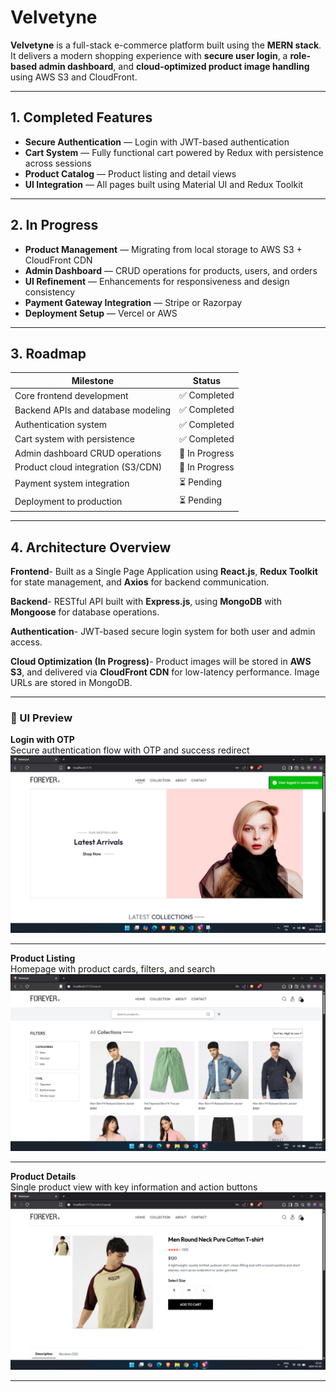 # **Velvetyne**

**Velvetyne** is a full-stack e-commerce platform built using the **MERN stack**. It delivers a modern shopping experience with **secure user login**, a **role-based admin dashboard**, and **cloud-optimized product image handling** using AWS S3 and CloudFront.

---

## **1. Completed Features**

* **Secure Authentication** — Login with JWT-based authentication
* **Cart System** — Fully functional cart powered by Redux with persistence across sessions
* **Product Catalog** — Product listing and detail views
* **UI Integration** — All pages built using Material UI and Redux Toolkit

---

## **2. In Progress**

* **Product Management** — Migrating from local storage to AWS S3 + CloudFront CDN
* **Admin Dashboard** — CRUD operations for products, users, and orders
* **UI Refinement** — Enhancements for responsiveness and design consistency
* **Payment Gateway Integration** — Stripe or Razorpay
* **Deployment Setup** — Vercel or AWS

---

## **3. Roadmap**

| **Milestone**                            | **Status**     |
| ---------------------------------------- | -------------- |
| Core frontend development                | ✅ Completed    |
| Backend APIs and database modeling       | ✅ Completed    |
| Authentication system                    | ✅ Completed    |
| Cart system with persistence             | ✅ Completed    |
| Admin dashboard CRUD operations          | 🔄 In Progress |
| Product cloud integration (S3/CDN)       | 🔄 In Progress |
| Payment system integration               | ⏳ Pending      |
| Deployment to production                 | ⏳ Pending      |

---

## **4. Architecture Overview**

**Frontend**-
Built as a Single Page Application using **React.js**, **Redux Toolkit** for state management, and **Axios** for backend communication.

**Backend**-
RESTful API built with **Express.js**, using **MongoDB** with **Mongoose** for database operations.

**Authentication**-
JWT-based secure login system for both user and admin access.

**Cloud Optimization (In Progress)**-
Product images will be stored in **AWS S3**, and delivered via **CloudFront CDN** for low-latency performance. Image URLs are stored in MongoDB.

---

### 🎨 UI Preview

**Login with OTP**  
Secure authentication flow with OTP and success redirect  
<img src="demos/login.png" alt="Login" width="600"/>

---

**Product Listing**  
Homepage with product cards, filters, and search  
<img src="demos/productlisting.png" alt="Product Listing" width="600"/>

---

**Product Details**  
Single product view with key information and action buttons  
<img src="demos/product.png" alt="Product Details" width="600"/>


---
